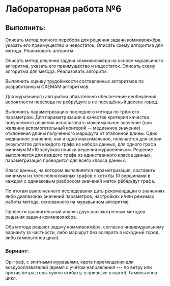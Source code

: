 # Лабораторная работа №6

## Выполнить:
Описать метод полного перебора для решения задачи коммивояжёра, указать его преимущество и недостаток. Описать схему алгоритма для метода. Реализовать алгоритм.

Описать метод решения задачи коммивояжёра на основе муравьиного алгоритма, указать его преимущество и недостаток. Описать схему алгоритма для метода. Реализовать алгоритм.

Выполнить оценку трудоёмкости составленных алгоритмов по разработанным СХЕМАМ алгоритмов.

Для муравьиного алгоритма обязательно обеспечение необнуления вероятности перехода по ребру/дуге в не посещённый доселе город.

Выполнить параметризацию последнего метода по трём его параметрам. Для параметризации в качестве критерия качества получаемого решения использовать максимальное значение (при желании вспомогательный критерий -- медианное значение) отклонения длины полученного маршрута от эталонной длины. Одно медианное значение, как и одно максимальное, получается для серии результатов для каждого графа из набора данных, для одного графа минимум M=10 запусков поиска решения муравейником.
Решение выполняется для каждого графа из единственного класса данных, параметризация проводится для всего класса данных.

Класс данных, на котором выполняется параметризация, составить минимум из трёх полносвязных графов с хотя бы 10 вершинами в каждом с одинаковым разбросом значений меток рёбер/дуг графа.

По итогам выполненного исследования дать рекомендации о значениях либо диапазонах значений параметров, настройках и/или режимах работы метода, основанного на муравьином алгоритме.

Провести сравнительный анализ двух рассмотренных методов решения задачи коммивояжёра.

Оба метода решают задачу коммивояжёра, согласно индивидуальному варианту (в частности, либо маршрут без возврата в исходный город, либо гамильтонов цикл).

### Вариант: 
Ор-граф, с элитными муравьями, карта перемещения для воздухоплавателей (время с учётом направления --- по ветру или против ветра; горы нужно огибать; в привязке к карте). Гамильтонов цикл.